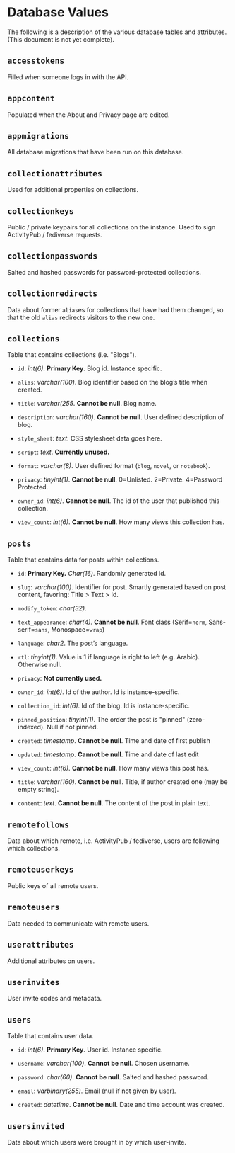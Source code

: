 # Database Values

The following is a description of the various database tables and attributes.  (This document is not yet complete).

## `accesstokens`
Filled when someone logs in with the API.

## `appcontent`
Populated when the About and Privacy page are edited.

## `appmigrations`
All database migrations that have been run on this database.

## `collectionattributes`
Used for additional properties on collections.

## `collectionkeys`
Public / private keypairs for all collections on the instance. Used to sign ActivityPub / fediverse requests.

## `collectionpasswords`
Salted and hashed passwords for password-protected collections.

## `collectionredirects`
Data about former `alias`es for collections that have had them changed, so that the old `alias` redirects visitors to the new one.

## `collections`
Table that contains collections (i.e. "Blogs").

* `id`: *int(6)*. **Primary Key**.  Blog id.  Instance specific.

* `alias`: *varchar(100)*.  Blog identifier based on the blog’s title when created.

* `title`: *varchar(255*. **Cannot be null**.  Blog name.

* `description`: *varchar(160)*. **Cannot be null**.  User defined description of blog.

* `style_sheet`: *text*.  CSS stylesheet data goes here.

* `script`: *text*.  **Currently unused.**

* `format`: *varchar(8)*.  User defined format (`blog`, `novel`, or `notebook`).

* `privacy`: *tinyint(1)*. **Cannot be null**. 0=Unlisted. 2=Private. 4=Password Protected.

* `owner_id`: *int(6)*.  **Cannot be null**.  The id of the user that published this collection.

* `view_count`: *int(6)*.  **Cannot be null**.  How many views this collection has.

## `posts`
Table that contains data for posts within collections.

* `id`: **Primary Key.** *Char(16)*.  Randomly generated id.

* `slug`: *varchar(100)*.  Identifier for post.  Smartly generated based on post content, favoring: Title > Text > Id.

* `modify_token`: *char(32)*.

* `text_appearance`: *char(4)*. **Cannot be null**.  Font class (Serif=`norm`, Sans-serif=`sans`, Monospace=`wrap`)

* `language`: *char2*. The post’s language.

* `rtl`: *tinyint(1)*. Value is 1 if language is right to left (e.g. Arabic).  Otherwise null.

* `privacy`: **Not currently used.**

* `owner_id`: *int(6)*.  Id of the author.  Id is instance-specific.

* `collection_id`: *int(6)*.  Id of the blog.  Id is instance-specific.

* `pinned_position`: *tinyint(1)*.  The order the post is "pinned" (zero-indexed).  Null if not pinned.

* `created`: *timestamp*.  **Cannot be null**.  Time and date of first publish

* `updated`: *timestamp*.  **Cannot be null**.  Time and date of last edit

* `view_count`: *int(6)*.  **Cannot be null**.  How many views this post has.

* `title`: *varchar(160)*.  **Cannot be null**.  Title, if author created one (may be empty string).

* `content`: *text*.  **Cannot be null**.  The content of the post in plain text.

## `remotefollows`
Data about which remote, i.e. ActivityPub / fediverse, users are following which collections.

## `remoteuserkeys`
Public keys of all remote users.

## `remoteusers`
Data needed to communicate with remote users.

## `userattributes`
Additional attributes on users.

## `userinvites`
User invite codes and metadata.

## `users`
Table that contains user data.

* `id`: *int(6)*. **Primary Key**. User id.  Instance specific.

* `username`: *varchar(100)*.  **Cannot be null**.  Chosen username.

* `password`: *char(60)*.  **Cannot be null**.  Salted and hashed password.

* `email`: *varbinary(255)*.  Email (null if not given by user).

* `created`: *datetime*.  **Cannot be null**.  Date and time account was created.

## `usersinvited`
Data about which users were brought in by which user-invite.
